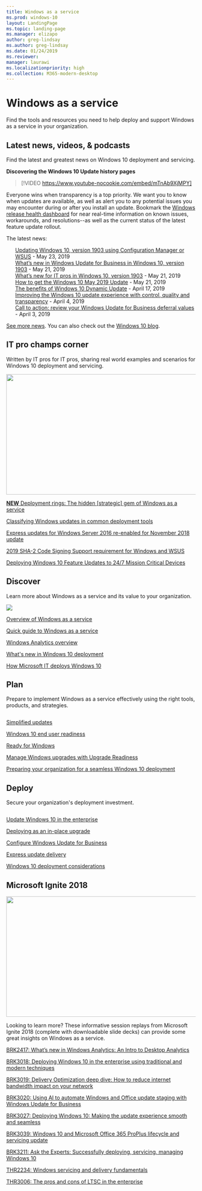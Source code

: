 ```yaml
---
title: Windows as a service  
ms.prod: windows-10
layout: LandingPage  
ms.topic: landing-page
ms.manager: elizapo
author: greg-lindsay
ms.author: greg-lindsay
ms.date: 01/24/2019
ms.reviewer: 
manager: laurawi
ms.localizationpriority: high
ms.collection: M365-modern-desktop
---
```

# Windows as a service

Find the tools and resources you need to help deploy and support Windows as a service in your organization.

## Latest news, videos, & podcasts

Find the latest and greatest news on Windows 10 deployment and servicing.

**Discovering the Windows 10 Update history pages**
> [!VIDEO https://www.youtube-nocookie.com/embed/mTnAb9XjMPY]

Everyone wins when transparency is a top priority. We want you to know when updates are available, as well as alert you to any potential issues you may encounter during or after you install an update. Bookmark the <a href="https://aka.ms/WindowsReleaseHealth">Windows release health dashboard</a> for near real-time information on known issues, workarounds, and resolutions--as well as the current status of the latest feature update rollout.

The latest news:
<ul compact style="list-style: none"> 
<li><a href="https://techcommunity.microsoft.com/t5/Windows-IT-Pro-Blog/Updating-Windows-10-version-1903-using-Configuration-Manager-or/ba-p/639100">Updating Windows 10, version 1903 using Configuration Manager or WSUS</a> - May 23, 2019</li>
<li><a href="https://techcommunity.microsoft.com/t5/Windows-IT-Pro-Blog/What-s-new-in-Windows-Update-for-Business-in-Windows-10-version/ba-p/622064">What’s new in Windows Update for Business in Windows 10, version 1903</a> - May 21, 2019</li>
<li><a href="https://techcommunity.microsoft.com/t5/Windows-IT-Pro-Blog/What-s-new-for-IT-pros-in-Windows-10-version-1903/ba-p/622024">What’s new for IT pros in Windows 10, version 1903</a> - May 21, 2019</li>
<li><a href="https://blogs.windows.com/windowsexperience/2019/05/21/how-to-get-the-windows-10-may-2019-update">How to get the Windows 10 May 2019 Update</a> - May 21, 2019</li>
<li><a href="https://techcommunity.microsoft.com/t5/Windows-IT-Pro-Blog/The-benefits-of-Windows-10-Dynamic-Update/ba-p/467847">The benefits of Windows 10 Dynamic Update</a> - April 17, 2019</li>
<li><a href="https://blogs.windows.com/windowsexperience/2019/04/04/improving-the-windows-10-update-experience-with-control-quality-and-transparency">Improving the Windows 10 update experience with control, quality and transparency</a> - April 4, 2019</li>
<li><a href="https://techcommunity.microsoft.com/t5/Windows-IT-Pro-Blog/Call-to-action-review-your-Windows-Update-for-Business-deferral/ba-p/394244">Call to action: review your Windows Update for Business deferral values</a> - April 3, 2019</li>
</ul>

[See more news](waas-morenews.md). You can also check out the [Windows 10 blog](https://techcommunity.microsoft.com/t5/Windows-10-Blog/bg-p/Windows10Blog).

## IT pro champs corner
Written by IT pros for IT pros, sharing real world examples and scenarios for Windows 10 deployment and servicing.

<img src="images/champs-2.png" alt="" width="640" height="320">

<a href="https://techcommunity.microsoft.com/t5/Windows-IT-Pro-Blog/Deployment-rings-The-hidden-strategic-gem-of-Windows-as-a/ba-p/659622">**NEW** Deployment rings: The hidden [strategic] gem of Windows as a service</a>

<a href="https://techcommunity.microsoft.com/t5/Windows-IT-Pro-Blog/Classifying-Windows-updates-in-common-deployment-tools/ba-p/331175">Classifying Windows updates in common deployment tools</a>

<a href="https://docs.microsoft.com/windows-server/get-started/express-updates">Express updates for Windows Server 2016 re-enabled for November 2018 update
</a>

<a href="https://support.microsoft.com/help/4472027/">2019 SHA-2 Code Signing Support requirement for Windows and WSUS</a>

<a href="https://go.microsoft.com/fwlink/?linkid=2005509">Deploying Windows 10 Feature Updates to 24/7 Mission Critical Devices</a>

## Discover

Learn more about Windows as a service and its value to your organization.

<img src="images/discover-land.png">

<a href="waas-overview.md">Overview of Windows as a service</a>

<a href="waas-quick-start.md">Quick guide to Windows as a service</a>

<a href="windows-analytics-overview.md">Windows Analytics overview</a>

<a href="../deploy-whats-new.md">What's new in Windows 10 deployment</a>

<a href="https://channel9.msdn.com/events/Ignite/2015/BRK3303">How Microsoft IT deploys Windows 10</a></font>

## Plan

Prepare to implement Windows as a service effectively using the right tools, products, and strategies.

<img src="images/plan-land.png" alt="" />

<a href="https://www.microsoft.com/en-us/windowsforbusiness/simplified-updates">Simplified updates</a>

<a href="https://www.microsoft.com/itpro/windows-10/end-user-readiness">Windows 10 end user readiness</a>

<a href="https://developer.microsoft.com/windows/ready-for-windows#/">Ready for Windows</a>

<a href="../upgrade/manage-windows-upgrades-with-upgrade-readiness.md">Manage Windows upgrades with Upgrade Readiness</a>

<a href="https://www.microsoft.com/itshowcase/windows10deployment">Preparing your organization for a seamless Windows 10 deployment</a>

## Deploy

Secure your organization's deployment investment.

<img src="images/deploy-land.png" alt="" />

<a href="index.md">Update Windows 10 in the enterprise</a>

<a href="https://www.microsoft.com/itshowcase/Article/Content/668/Deploying-Windows-10-at-Microsoft-as-an-inplace-upgrade">Deploying as an in-place upgrade</a>

<a href="waas-configure-wufb.md">Configure Windows Update for Business</a>

<a href="waas-optimize-windows-10-updates.md#express-update-delivery">Express update delivery</a>

<a href="../planning/windows-10-deployment-considerations.md">Windows 10 deployment considerations</a>


## Microsoft Ignite 2018
<img src="images/ignite-land.jpg" alt="" width="640" height="320"/>

Looking to learn more? These informative session replays from Microsoft Ignite 2018 (complete with downloadable slide decks) can provide some great insights on Windows as a service.

[BRK2417: What’s new in Windows Analytics: An Intro to Desktop Analytics](https://myignite.techcommunity.microsoft.com/sessions/64324#ignite-html-anchor)

[BRK3018: Deploying Windows 10 in the enterprise using traditional and modern techniques](https://myignite.techcommunity.microsoft.com/sessions/64509#ignite-html-anchor)

[BRK3019: Delivery Optimization deep dive: How to reduce internet bandwidth impact on your network](https://myignite.techcommunity.microsoft.com/sessions/64510#ignite-html-anchor)

[BRK3020: Using AI to automate Windows and Office update staging with Windows Update for Business](https://myignite.techcommunity.microsoft.com/sessions/64513#ignite-html-anchor)

[BRK3027: Deploying Windows 10: Making the update experience smooth and seamless](https://myignite.techcommunity.microsoft.com/sessions/64612#ignite-html-anchor)

[BRK3039: Windows 10 and Microsoft Office 365 ProPlus lifecycle and servicing update](https://myignite.techcommunity.microsoft.com/sessions/66763#ignite-html-anchor)

[BRK3211: Ask the Experts: Successfully deploying, servicing, managing Windows 10](https://myignite.techcommunity.microsoft.com/sessions/65963#ignite-html-anchor)

[THR2234: Windows servicing and delivery fundamentals](https://myignite.techcommunity.microsoft.com/sessions/66741#ignite-html-anchor)

[THR3006: The pros and cons of LTSC in the enterprise](https://myignite.techcommunity.microsoft.com/sessions/64512#ignite-html-anchor)
